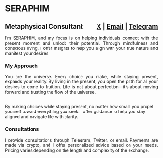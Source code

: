 # SERAPHIM 

<h2 style="width: 100%; overflow: hidden;">
    <span style="float: left;">Metaphysical Consultant</span>
    <span style="float: right;">
        <a href="https://x.com/se2aphim" target="_blank">X</a> | 
        <a href="mailto:se2aphim@icloud.com">Email</a> | 
        <a href="https://t.me/se2aphim" target="_blank">Telegram</a>
    </span>
</h2>

<p style="text-align: justify;">
I’m SERAPHIM, and my focus is on helping individuals connect with the present moment and unlock their potential. Through mindfulness and conscious living, I offer insights to help you align with your true nature and manifest your desires.
</p>

### My Approach
<p style="text-align: justify;">
You are the universe. Every choice you make, while staying present, expands your reality. By living in the present, you open the path for all your desires to come to fruition. Life is not about perfection—it’s about moving forward and trusting the flow of the universe.<br><br>

By making choices while staying present, no matter how small, you propel yourself toward everything you seek. I offer guidance to help you stay aligned and navigate life with clarity.
</p>

### Consultations
<p style="text-align: justify;">
I provide consultations through Telegram, Twitter, or email. Payments are made via crypto, and I offer personalized advice based on your needs. Pricing varies depending on the length and complexity of the exchange.
</p>


